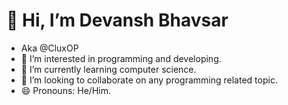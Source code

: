 # 👋 Hi, I’m Devansh Bhavsar 
- Aka @CluxOP
- 👀 I’m interested in programming and developing.
- 🌱 I’m currently learning computer science.
- 💞️ I’m looking to collaborate on any programming related topic.
- 😄 Pronouns: He/Him.

<!---
CluxOP/CluxOP is a ✨ special ✨ repository because its `README.md` (this file) appears on your GitHub profile.
You can click the Preview link to take a look at your changes.
--->
